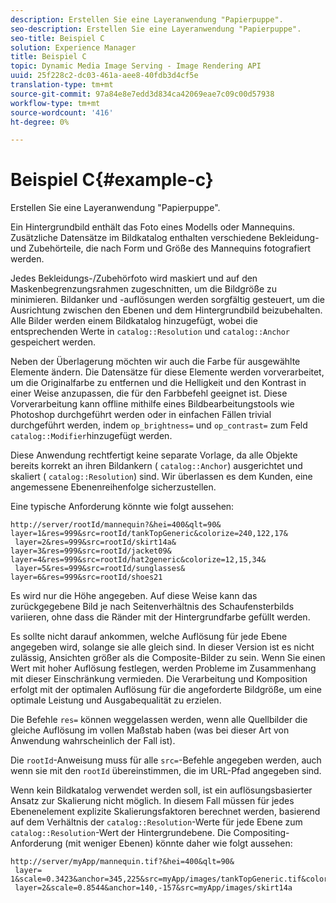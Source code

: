```yaml
---
description: Erstellen Sie eine Layeranwendung "Papierpuppe".
seo-description: Erstellen Sie eine Layeranwendung "Papierpuppe".
seo-title: Beispiel C
solution: Experience Manager
title: Beispiel C
topic: Dynamic Media Image Serving - Image Rendering API
uuid: 25f228c2-dc03-461a-aee8-40fdb3d4cf5e
translation-type: tm+mt
source-git-commit: 97a84e8e7edd3d834ca42069eae7c09c00d57938
workflow-type: tm+mt
source-wordcount: '416'
ht-degree: 0%

---
```



# Beispiel C{#example-c}

Erstellen Sie eine Layeranwendung &quot;Papierpuppe&quot;.

Ein Hintergrundbild enthält das Foto eines Modells oder Mannequins. Zusätzliche Datensätze im Bildkatalog enthalten verschiedene Bekleidung- und Zubehörteile, die nach Form und Größe des Mannequins fotografiert werden.

Jedes Bekleidungs-/Zubehörfoto wird maskiert und auf den Maskenbegrenzungsrahmen zugeschnitten, um die Bildgröße zu minimieren. Bildanker und -auflösungen werden sorgfältig gesteuert, um die Ausrichtung zwischen den Ebenen und dem Hintergrundbild beizubehalten. Alle Bilder werden einem Bildkatalog hinzugefügt, wobei die entsprechenden Werte in `catalog::Resolution` und `catalog::Anchor` gespeichert werden.

Neben der Überlagerung möchten wir auch die Farbe für ausgewählte Elemente ändern. Die Datensätze für diese Elemente werden vorverarbeitet, um die Originalfarbe zu entfernen und die Helligkeit und den Kontrast in einer Weise anzupassen, die für den Farbbefehl geeignet ist. Diese Vorverarbeitung kann offline mithilfe eines Bildbearbeitungstools wie Photoshop durchgeführt werden oder in einfachen Fällen trivial durchgeführt werden, indem `op_brightness=` und `op_contrast=` zum Feld `catalog::Modifier`hinzugefügt werden.

Diese Anwendung rechtfertigt keine separate Vorlage, da alle Objekte bereits korrekt an ihren Bildankern ( `catalog::Anchor`) ausgerichtet und skaliert ( `catalog::Resolution`) sind. Wir überlassen es dem Kunden, eine angemessene Ebenenreihenfolge sicherzustellen.

Eine typische Anforderung könnte wie folgt aussehen:

```
http://server/rootId/mannequin?&hei=400&qlt=90&
layer=1&res=999&src=rootId/tankTopGeneric&colorize=240,122,17&
 layer=2&res=999&src=rootId/skirt14a&
layer=3&res=999&src=rootId/jacket09&
layer=4&res=999&src=rootId/hat2generic&colorize=12,15,34&
 layer=5&res=999&src=rootId/sunglasses&
layer=6&res=999&src=rootId/shoes21
```

Es wird nur die Höhe angegeben. Auf diese Weise kann das zurückgegebene Bild je nach Seitenverhältnis des Schaufensterbilds variieren, ohne dass die Ränder mit der Hintergrundfarbe gefüllt werden.

Es sollte nicht darauf ankommen, welche Auflösung für jede Ebene angegeben wird, solange sie alle gleich sind. In dieser Version ist es nicht zulässig, Ansichten größer als die Composite-Bilder zu sein. Wenn Sie einen Wert mit hoher Auflösung festlegen, werden Probleme im Zusammenhang mit dieser Einschränkung vermieden. Die Verarbeitung und Komposition erfolgt mit der optimalen Auflösung für die angeforderte Bildgröße, um eine optimale Leistung und Ausgabequalität zu erzielen.

Die Befehle `res=` können weggelassen werden, wenn alle Quellbilder die gleiche Auflösung im vollen Maßstab haben (was bei dieser Art von Anwendung wahrscheinlich der Fall ist).

Die `rootId`-Anweisung muss für alle `src=`-Befehle angegeben werden, auch wenn sie mit den `rootId` übereinstimmen, die im URL-Pfad angegeben sind.

Wenn kein Bildkatalog verwendet werden soll, ist ein auflösungsbasierter Ansatz zur Skalierung nicht möglich. In diesem Fall müssen für jedes Ebenenelement explizite Skalierungsfaktoren berechnet werden, basierend auf dem Verhältnis der `catalog::Resolution`-Werte für jede Ebene zum `catalog::Resolution`-Wert der Hintergrundebene. Die Compositing-Anforderung (mit weniger Ebenen) könnte daher wie folgt aussehen:

```
http://server/myApp/mannequin.tif?&hei=400&qlt=90&
 layer= 1&scale=0.3423&anchor=345,225&src=myApp/images/tankTopGeneric.tif&colorize=240,122,17&
 layer=2&scale=0.8544&anchor=140,-157&src=myApp/images/skirt14a
```

